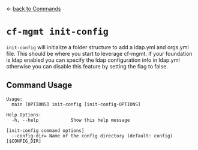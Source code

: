 &larr; [back to Commands](../README.md)

# `cf-mgmt init-config`

`init-config` will initialize a folder structure to add a ldap.yml and orgs.yml file.  This should be where you start to leverage cf-mgmt.  If your foundation is ldap enabled you can specify the ldap configuration info in ldap.yml otherwise you can disable this feature by setting the flag to false.

## Command Usage

```
Usage:
  main [OPTIONS] init-config [init-config-OPTIONS]

Help Options:
  -h, --help            Show this help message

[init-config command options]
  --config-dir= Name of the config directory (default: config) [$CONFIG_DIR]
```
